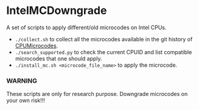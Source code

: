 # IntelMCDowngrade
A set of scripts to apply different/old microcodes on Intel CPUs.

* `./collect.sh` to collect all the microcodes available in the git history of [CPUMicrocodes](https://github.com/platomav/CPUMicrocodes).
* `./search_supported.py` to check the current CPUID and list compatible microcodes that one should apply.
* `./install_mc.sh <microcode_file_name>` to apply the microcode. 

### WARNING
These scripts are only for research purpose. Downgrade microcodes on your own risk!!!
 